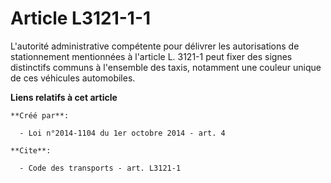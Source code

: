 # Article L3121-1-1

L'autorité administrative compétente pour délivrer les autorisations de stationnement mentionnées à l'article L. 3121-1 peut
fixer des signes distinctifs communs à l'ensemble des taxis, notamment une couleur unique de ces véhicules automobiles.

**Liens relatifs à cet article**

	**Créé par**:

	  - Loi n°2014-1104 du 1er octobre 2014 - art. 4

	**Cite**:

	  - Code des transports - art. L3121-1

